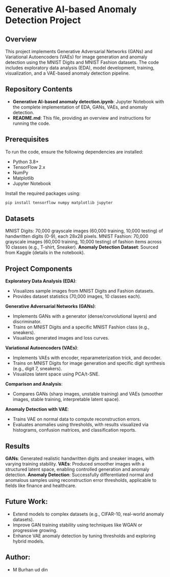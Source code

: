 # Generative AI-based Anomaly Detection Project

## Overview
This project implements Generative Adversarial Networks (GANs) and Variational Autoencoders (VAEs) for image generation and anomaly detection using the MNIST Digits and MNIST Fashion datasets. The code includes exploratory data analysis (EDA), model development, training, visualization, and a VAE-based anomaly detection pipeline.

## Repository Contents
- **Generative AI-based anomaly detection.ipynb**: Jupyter Notebook with the complete implementation of EDA, GANs, VAEs, and anomaly detection.
- **README.md**: This file, providing an overview and instructions for running the code.

## Prerequisites
To run the code, ensure the following dependencies are installed:
- Python 3.8+
- TensorFlow 2.x
- NumPy
- Matplotlib
- Jupyter Notebook

Install the required packages using:
```bash
pip install tensorflow numpy matplotlib jupyter
```
## Datasets
MNIST Digits: 70,000 grayscale images (60,000 training, 10,000 testing) of handwritten digits (0-9), each 28x28 pixels.
MNIST Fashion: 70,000 grayscale images (60,000 training, 10,000 testing) of fashion items across 10 classes (e.g., T-shirt, Sneaker).
**Anomaly Detection Dataset**: Sourced from Kaggle (details in the notebook).

## Project Components
**Exploratory Data Analysis (EDA)**:
  - Visualizes sample images from MNIST Digits and Fashion datasets.
  - Provides dataset statistics (70,000 images, 10 classes each).

**Generative Adversarial Networks (GANs)**:
  - Implements GANs with a generator (dense/convolutional layers) and discriminator.
  - Trains on MNIST Digits and a specific MNIST Fashion class (e.g., sneakers).
  - Visualizes generated images and loss curves.

**Variational Autoencoders (VAEs)**:
  - Implements VAEs with encoder, reparameterization trick, and decoder.
  - Trains on MNIST Digits for image generation and specific digit synthesis (e.g., digit 7, sneakers).
  - Visualizes latent space using PCA/t-SNE.

**Comparison and Analysis**:
  - Compares GANs (sharp images, unstable training) and VAEs (smoother images, stable training, interpretable latent space).

**Anomaly Detection with VAE**:
  - Trains VAE on normal data to compute reconstruction errors.
  - Evaluates anomalies using thresholds, with results visualized via histograms, confusion matrices, and classification reports.

## Results
**GANs**: Generated realistic handwritten digits and sneaker images, with varying training stability.
**VAEs**: Produced smoother images with a structured latent space, enabling controlled generation and anomaly detection.
**Anomaly Detection**: Successfully differentiated normal and anomalous samples using reconstruction error thresholds, applicable to fields like finance and healthcare.

## Future Work:
- Extend models to complex datasets (e.g., CIFAR-10, real-world anomaly datasets).
- Improve GAN training stability using techniques like WGAN or progressive growing.
- Enhance VAE anomaly detection by tuning thresholds and exploring hybrid models.

## Author:
 - M Burhan ud din
